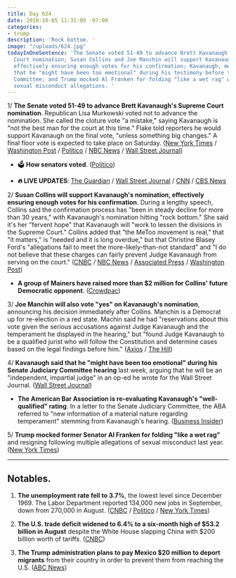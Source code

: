 ```yaml
---
title: Day 624
date: 2018-10-05 11:31:00 -07:00
categories:
- trump
description: 'Rock bottom. '
image: "/uploads/624.jpg"
todayInOneSentence: 'The Senate voted 51-49 to advance Brett Kavanaugh''s Supreme
  Court nomination; Susan Collins and Joe Manchin will support Kavanaugh''s nomination,
  effectively ensuring enough votes for his confirmation; Kavanaugh, meanwhile, said
  that he "might have been too emotional" during his testimony before the Senate Judiciary
  Committee; and Trump mocked Al Franken for folding "like a wet rag" when faced with
  sexual misconduct allegations. '
---
```


1/ **The Senate voted 51-49 to advance Brett Kavanaugh's Supreme Court nomination**. Republican Lisa Murkowski voted not to advance the nomination. She called the cloture vote "a mistake," saying Kavanaugh is "not the best man for the court at this time." Flake told reporters he would support Kavanaugh on the final vote, "unless something big changes." A final floor vote is expected to take place on Saturday. ([New York Times](https://www.nytimes.com/2018/10/05/us/politics/brett-kavanaugh-vote-confirmed.html) / [Washington Post](https://www.washingtonpost.com/politics/kavanaugh-vote-hours-before-a-key-test-grassley-says-he-doesnt-know-how-it-will-go/2018/10/05/a71d92ba-c886-11e8-b1ed-1d2d65b86d0c_story.html) / [Politico](https://www.politico.com/story/2018/10/05/kavanaugh-votes-confirmed-872713) / [NBC News](https://www.nbcnews.com/politics/congress/senate-take-critical-procedural-vote-kavanaugh-friday-n917036) / [Wall Street Journal](https://www.wsj.com/livecoverage/kavanaugh))

* 🗳 **How senators voted**. ([Politico](https://www.politico.com/interactives/2018/brett-kavanaugh-senate-cloture-vote-count/))

* **🔥 LIVE UPDATES**: [The Guardian](https://www.theguardian.com/us-news/live/2018/oct/05/brett-kavanaugh-vote-latest-live-news-updates-confirmation-supreme-court-christine-blasey-ford-fbi-report) / [Wall Street Journal](https://www.wsj.com/livecoverage/kavanaugh) / [CNN](https://www.cnn.com/politics/live-news/kavanaugh-fbi-investigation-oct-18/index.html) / [CBS News](https://www.cbsnews.com/live-news/brett-kavanaugh-vote-confirmation-protests-fbi-report-senate-latest-today-2018-10-05-live-updates/)

2/ **Susan Collins will support Kavanaugh's nomination, effectively ensuring enough votes for his confirmation**. During a lengthy speech, Collins said the confirmation process has "been in steady decline for more than 30 years," with Kavanaugh's nomination hitting "rock bottom." She said it's her "fervent hope" that Kavanaugh will "work to lessen the divisions in the Supreme Court." Collins added that "the MeToo movement is real," that "it matters," is "needed and it is long overdue," but that Christine Blasey Ford's "allegations fail to meet the more-likely-than-not standard" and "I do not believe that these charges can fairly prevent Judge Kavanaugh from serving on the court." ([CNBC](https://www.cnbc.com/2018/10/05/gop-swing-vote-sen-susan-collins-will-vote-for-brett-kavanaugh.html) / [NBC News](https://www.nbcnews.com/politics/supreme-court/what-s-next-kavanaugh-all-eyes-2-key-senators-chamber-n917106) / [Associated Press](https://apnews.com/50c676ea67ba42949eb5612a536f548c) / [Washington Post](https://www.washingtonpost.com/politics/kavanaugh-vote-hours-before-a-key-test-grassley-says-he-doesnt-know-how-it-will-go/2018/10/05/a71d92ba-c886-11e8-b1ed-1d2d65b86d0c_story.html))

* **A group of Mainers have raised more than $2 million for Collins' future Democratic opponent**. ([Crowdpac](https://www.crowdpac.com/campaigns/387413/either-sen-collins-votes-no-on-kavanaugh-or-we-fund-her-future-opponent))

3/ **Joe Manchin will also vote "yes" on Kavanaugh's nomination**, announcing his decision immediately after Collins. Manchin is a Democrat up for re-election in a red state. Machin said he had "reservations about this vote given the serious accusations against Judge Kavanaugh and the temperament he displayed in the hearing," but "found Judge Kavanaugh to be a qualified jurist who will follow the Constitution and determine cases based on the legal findings before him." ([Axios](https://www.axios.com/manchin-a-yes-on-kavanaugh-79c8a446-6897-402e-a05f-1c5f93c04ade.html) / [The Hill](https://thehill.com/homenews/senate/409890-manchin-says-he-will-vote-for-kavanaugh))

4/ **Kavanaugh said that he "might have been too emotional" during his Senate Judiciary Committee hearing** last week, arguing that he will be an "independent, impartial judge" in an op-ed he wrote for the Wall Street Journal. ([Wall Street Journal](https://www.wsj.com/articles/i-am-an-independent-impartial-judge-1538695822))

* **The American Bar Association is re-evaluating Kavanaugh's "well-qualified" rating**. In a letter to the Senate Judiciary Committee, the ABA referred to "new information of a material nature regarding temperament" stemming from Kavanaugh's hearing. ([Business Insider](https://www.businessinsider.com/the-american-bar-association-reevaluating-kavanaugh-well-qualified-rating-2018-10))

5/ **Trump mocked former Senator Al Franken for folding "like a wet rag"** and resigning following multiple allegations of sexual misconduct last year. ([New York Times](https://www.nytimes.com/2018/10/04/us/politics/trump-al-franken-minnesota.html))

---

## Notables.

1. **The unemployment rate fell to 3.7%**, the lowest level since December 1969. The Labor Department reported 134,000 new jobs in September, down from 270,000 in August. ([CNBC](https://www.cnbc.com/2018/10/05/us-nonfarm-payrolls-september-2018.html) / [Politico](https://www.politico.com/story/2018/10/05/september-jobs-report-economy-added-jobs-873373) / [New York Times](https://www.nytimes.com/2018/10/05/business/economy/jobs-report.html))

2. **The U.S. trade deficit widened to 6.4% to a six-month high of $53.2 billion in August** despite the White House slapping China with $200 billion worth of tariffs. ([CNBC](https://www.cnbc.com/2018/10/05/the-us-trade-deficit-keeps-going-up-despite-tariffs.html))

3. **The Trump administration plans to pay Mexico $20 million to deport migrants** from their country in order to prevent them from reaching the U.S. ([ABC News](https://abcnews.go.com/US/mexico-congresss-opposition-us-moves-ahead-plan-give/story?id=58294253))